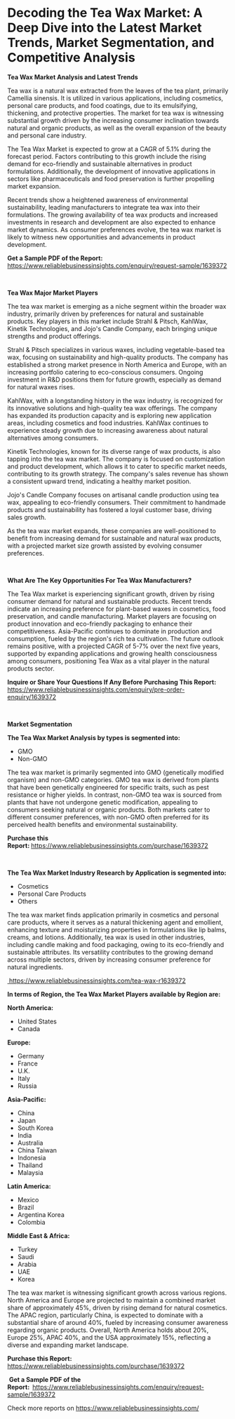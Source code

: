 <p><h1>Decoding the Tea Wax Market: A Deep Dive into the Latest Market Trends, Market Segmentation, and Competitive Analysis</h1></p><p><strong>Tea Wax Market Analysis and Latest Trends</strong></p>
<p><p>Tea wax is a natural wax extracted from the leaves of the tea plant, primarily Camellia sinensis. It is utilized in various applications, including cosmetics, personal care products, and food coatings, due to its emulsifying, thickening, and protective properties. The market for tea wax is witnessing substantial growth driven by the increasing consumer inclination towards natural and organic products, as well as the overall expansion of the beauty and personal care industry.</p><p>The Tea Wax Market is expected to grow at a CAGR of 5.1% during the forecast period. Factors contributing to this growth include the rising demand for eco-friendly and sustainable alternatives in product formulations. Additionally, the development of innovative applications in sectors like pharmaceuticals and food preservation is further propelling market expansion. </p><p>Recent trends show a heightened awareness of environmental sustainability, leading manufacturers to integrate tea wax into their formulations. The growing availability of tea wax products and increased investments in research and development are also expected to enhance market dynamics. As consumer preferences evolve, the tea wax market is likely to witness new opportunities and advancements in product development.</p></p>
<p><strong>Get a Sample PDF of the Report:&nbsp;</strong> <a href="https://www.reliablebusinessinsights.com/enquiry/request-sample/1639372?utm_campaign=2119&utm_medium=2&utm_source=Github&utm_content=ia&utm_term=30012025&utm_id=tea-wax">https://www.reliablebusinessinsights.com/enquiry/request-sample/1639372</a></p>
<p>&nbsp;</p>
<p><strong>Tea Wax Major Market Players</strong></p>
<p><p>The tea wax market is emerging as a niche segment within the broader wax industry, primarily driven by preferences for natural and sustainable products. Key players in this market include Strahl & Pitsch, KahlWax, Kinetik Technologies, and Jojo's Candle Company, each bringing unique strengths and product offerings.</p><p>Strahl & Pitsch specializes in various waxes, including vegetable-based tea wax, focusing on sustainability and high-quality products. The company has established a strong market presence in North America and Europe, with an increasing portfolio catering to eco-conscious consumers. Ongoing investment in R&D positions them for future growth, especially as demand for natural waxes rises.</p><p>KahlWax, with a longstanding history in the wax industry, is recognized for its innovative solutions and high-quality tea wax offerings. The company has expanded its production capacity and is exploring new application areas, including cosmetics and food industries. KahlWax continues to experience steady growth due to increasing awareness about natural alternatives among consumers.</p><p>Kinetik Technologies, known for its diverse range of wax products, is also tapping into the tea wax market. The company is focused on customization and product development, which allows it to cater to specific market needs, contributing to its growth strategy. The company's sales revenue has shown a consistent upward trend, indicating a healthy market position.</p><p>Jojo's Candle Company focuses on artisanal candle production using tea wax, appealing to eco-friendly consumers. Their commitment to handmade products and sustainability has fostered a loyal customer base, driving sales growth.</p><p>As the tea wax market expands, these companies are well-positioned to benefit from increasing demand for sustainable and natural wax products, with a projected market size growth assisted by evolving consumer preferences.</p></p>
<p>&nbsp;</p>
<p><strong>What Are The Key Opportunities For Tea Wax Manufacturers?</strong></p>
<p><p>The Tea Wax market is experiencing significant growth, driven by rising consumer demand for natural and sustainable products. Recent trends indicate an increasing preference for plant-based waxes in cosmetics, food preservation, and candle manufacturing. Market players are focusing on product innovation and eco-friendly packaging to enhance their competitiveness. Asia-Pacific continues to dominate in production and consumption, fueled by the region's rich tea cultivation. The future outlook remains positive, with a projected CAGR of 5-7% over the next five years, supported by expanding applications and growing health consciousness among consumers, positioning Tea Wax as a vital player in the natural products sector.</p></p>
<p><strong>Inquire or Share Your Questions If Any Before Purchasing This Report:</strong> <a href="https://www.reliablebusinessinsights.com/enquiry/pre-order-enquiry/1639372?utm_campaign=2119&utm_medium=2&utm_source=Github&utm_content=ia&utm_term=30012025&utm_id=tea-wax">https://www.reliablebusinessinsights.com/enquiry/pre-order-enquiry/1639372</a></p>
<p>&nbsp;</p>
<p><strong>Market Segmentation</strong></p>
<p><strong>The Tea Wax Market Analysis by types is segmented into:</strong></p>
<p><ul><li>GMO</li><li>Non-GMO</li></ul></p>
<p><p>The tea wax market is primarily segmented into GMO (genetically modified organism) and non-GMO categories. GMO tea wax is derived from plants that have been genetically engineered for specific traits, such as pest resistance or higher yields. In contrast, non-GMO tea wax is sourced from plants that have not undergone genetic modification, appealing to consumers seeking natural or organic products. Both markets cater to different consumer preferences, with non-GMO often preferred for its perceived health benefits and environmental sustainability.</p></p>
<p><strong>Purchase this Report:&nbsp;</strong><a href="https://www.reliablebusinessinsights.com/purchase/1639372?utm_campaign=2119&utm_medium=2&utm_source=Github&utm_content=ia&utm_term=30012025&utm_id=tea-wax">https://www.reliablebusinessinsights.com/purchase/1639372</a></p>
<p>&nbsp;</p>
<p><strong>The Tea Wax Market Industry Research by Application is segmented into:</strong></p>
<p><ul><li>Cosmetics</li><li>Personal Care Products</li><li>Others</li></ul></p>
<p><p>The tea wax market finds application primarily in cosmetics and personal care products, where it serves as a natural thickening agent and emollient, enhancing texture and moisturizing properties in formulations like lip balms, creams, and lotions. Additionally, tea wax is used in other industries, including candle making and food packaging, owing to its eco-friendly and sustainable attributes. Its versatility contributes to the growing demand across multiple sectors, driven by increasing consumer preference for natural ingredients.</p></p>
<p><a href="https://www.reliablebusinessinsights.com/tea-wax-r1639372?utm_campaign=2119&utm_medium=2&utm_source=Github&utm_content=ia&utm_term=30012025&utm_id=tea-wax">&nbsp;https://www.reliablebusinessinsights.com/tea-wax-r1639372</a></p>
<p><strong>In terms of Region, the Tea Wax Market Players available by Region are:</strong></p>
<p>
    <p> <strong> North America: </strong>
        <ul>
            <li>United States</li>
            <li>Canada</li>
        </ul>
        </p> 
    <p> <strong> Europe: </strong>
        <ul>
            <li>Germany</li>
            <li>France</li>
            <li>U.K.</li>
            <li>Italy</li>
            <li>Russia</li>
        </ul>
        </p> 
    <p> <strong> Asia-Pacific: </strong>
        <ul>
            <li>China</li>
            <li>Japan</li>
            <li>South Korea</li>
            <li>India</li>
            <li>Australia</li>
            <li>China Taiwan</li>
            <li>Indonesia</li>
            <li>Thailand</li>
            <li>Malaysia</li>
        </ul>
        </p> 
    <p> <strong> Latin America: </strong>
        <ul>
            <li>Mexico</li>
            <li>Brazil</li>
            <li>Argentina Korea</li>
            <li>Colombia</li>
        </ul>
        </p> 
    <p> <strong> Middle East & Africa: </strong>
        <ul>
            <li>Turkey</li>
            <li>Saudi</li>
            <li>Arabia</li>
            <li>UAE</li>
            <li>Korea</li>
        </ul>
    </p>
    </p>
<p><p>The tea wax market is witnessing significant growth across various regions. North America and Europe are projected to maintain a combined market share of approximately 45%, driven by rising demand for natural cosmetics. The APAC region, particularly China, is expected to dominate with a substantial share of around 40%, fueled by increasing consumer awareness regarding organic products. Overall, North America holds about 20%, Europe 25%, APAC 40%, and the USA approximately 15%, reflecting a diverse and expanding market landscape.</p></p>
<p><strong>Purchase this Report: </strong><a href="https://www.reliablebusinessinsights.com/purchase/1639372?utm_campaign=2119&utm_medium=2&utm_source=Github&utm_content=ia&utm_term=30012025&utm_id=tea-wax">https://www.reliablebusinessinsights.com/purchase/1639372</a></p>
<p>&nbsp;<strong>Get a Sample PDF of the Report:&nbsp;&nbsp;</strong><a href="https://www.reliablebusinessinsights.com/enquiry/request-sample/1639372?utm_campaign=2119&utm_medium=2&utm_source=Github&utm_content=ia&utm_term=30012025&utm_id=tea-wax">https://www.reliablebusinessinsights.com/enquiry/request-sample/1639372</a></p>
<p><strong></strong></p>
<p>Check more reports on <a href="https://www.reliablebusinessinsights.com/?utm_campaign=2119&utm_medium=2&utm_source=Github&utm_content=ia&utm_term=30012025&utm_id=tea-wax">https://www.reliablebusinessinsights.com/</a></p>